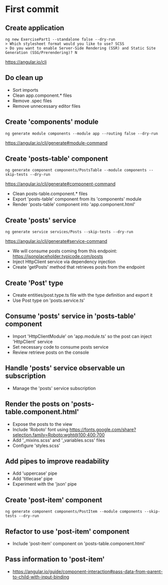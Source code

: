 # First commit

## Create application

```shell
ng new ExercisePart1 --standalone false --dry-run
> Which stylesheet format would you like to use? SCSS
> Do you want to enable Server-Side Rendering (SSR) and Static Site Generation (SSG/Prerendering)? N
```

https://angular.io/cli

## Do clean up

- Sort imports
- Clean app.component.\* files
- Remove .spec files
- Remove unnecessary editor files

## Create 'components' module

```shell
ng generate module components --module app --routing false --dry-run
```

https://angular.io/cli/generate#module-command

## Create 'posts-table' component

```shell
ng generate component components/PostsTable --module components --skip-tests --dry-run
```

https://angular.io/cli/generate#component-command

- Clean posts-table.component.\* files
- Export 'posts-table' component from its 'components' module
- Render 'posts-table' component into 'app.component.html'

## Create 'posts' service

```shell
ng generate service services/Posts --skip-tests --dry-run
```

https://angular.io/cli/generate#service-command

- We will consume posts coming from this endpoint: https://jsonplaceholder.typicode.com/posts
- Inject HttpClient service via dependency injection
- Create 'getPosts' method that retrieves posts from the endpoint

## Create 'Post' type

- Create entities/post.type.ts file with the type definition and export it
- Use Post type on 'posts.service.ts'

## Consume 'posts' service in 'posts-table' component

- Import 'HttpClientModule' on 'app.module.ts' so the post can inject 'HttpClient' service
- Set necessary code to consume posts service
- Review retrieve posts on the console

## Handle 'posts' service observable un subscription

- Manage the 'posts' service subscription

## Render the posts on 'posts-table.component.html'

- Expose the posts to the view
- Include 'Roboto' font using https://fonts.google.com/share?selection.family=Roboto:wght@100;400;700
- Add '\_mixins.scss' and '\_variables.scss' files
- Configure 'styles.scss'

## Add pipes to improve readability

- Add 'uppercase' pipe
- Add 'titlecase' pipe
- Experiment with the 'json' pipe

## Create 'post-item' component

```shell
ng generate component components/PostItem --module components --skip-tests --dry-run
```

## Refactor to use 'post-item' component

- Include 'post-item' component on 'posts-table.component.html'

## Pass information to 'post-item'

- https://angular.io/guide/component-interaction#pass-data-from-parent-to-child-with-input-binding
